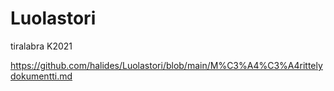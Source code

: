 # Luolastori
tiralabra K2021

https://github.com/halides/Luolastori/blob/main/M%C3%A4%C3%A4rittelydokumentti.md

